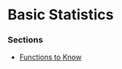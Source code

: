# Basic Statistics

### Sections
 - [Functions to Know](https://github.com/gravity226/Understanding_Data_Science/tree/master/Basic_Statistics/Functions_To_Know)
